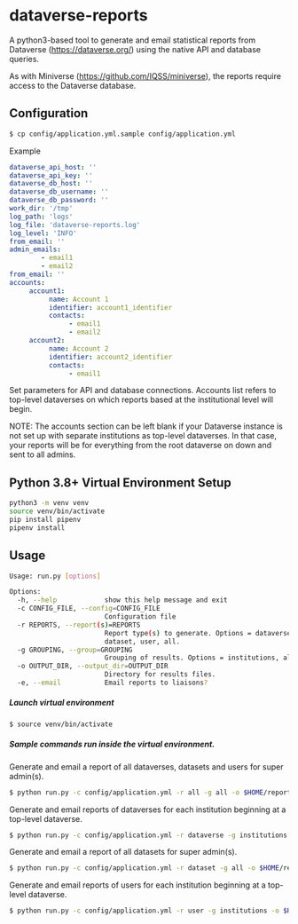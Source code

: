 # dataverse-reports
A python3-based tool to generate and email statistical reports from Dataverse (https://dataverse.org/) using the native API and database queries.

As with Miniverse (https://github.com/IQSS/miniverse), the reports require access to the Dataverse database.

Configuration
-----

```bash
$ cp config/application.yml.sample config/application.yml
```

Example
```yaml
dataverse_api_host: ''
dataverse_api_key: ''
dataverse_db_host: ''
dataverse_db_username: ''
dataverse_db_password: ''
work_dir: '/tmp'
log_path: 'logs'
log_file: 'dataverse-reports.log'
log_level: 'INFO'
from_email: ''
admin_emails:
        - email1
        - email2
from_email: ''
accounts:
     account1:
          name: Account 1
          identifier: account1_identifier
          contacts:
               - email1
               - email2
     account2:
          name: Account 2
          identifier: account2_identifier
          contacts:
               - email1
```

Set parameters for API and database connections. Accounts list refers to top-level dataverses on which reports based at the institutional level will begin.

NOTE: The accounts section can be left blank if your Dataverse instance is not set up with separate institutions as top-level dataverses. In that case, your reports will be for everything from the root dataverse on down and sent to all admins.


Python 3.8+ Virtual Environment Setup
-----
```bash
python3 -m venv venv
source venv/bin/activate
pip install pipenv
pipenv install
```

Usage
-----
```bash
Usage: run.py [options]

Options:
  -h, --help            show this help message and exit
  -c CONFIG_FILE, --config=CONFIG_FILE
                        Configuration file
  -r REPORTS, --report(s)=REPORTS
                        Report type(s) to generate. Options = dataverse,
                        dataset, user, all.
  -g GROUPING, --group=GROUPING
                        Grouping of results. Options = institutions, all
  -o OUTPUT_DIR, --output_dir=OUTPUT_DIR
                        Directory for results files.
  -e, --email           Email reports to liaisons?
```

<h5>Launch virtual environment</h5>

```bash
$ source venv/bin/activate
```

<h5>Sample commands run inside the virtual environment.</h5>

Generate and email a report of all dataverses, datasets and users for super admin(s).
```bash
$ python run.py -c config/application.yml -r all -g all -o $HOME/reports -e
```

Generate and email reports of dataverses for each institution beginning at a top-level dataverse.
```bash
$ python run.py -c config/application.yml -r dataverse -g institutions -o $HOME/reports -e
```

Generate and email a report of all datasets for super admin(s).
```bash
$ python run.py -c config/application.yml -r dataset -g all -o $HOME/reports -e
```

Generate and email reports of users for each institution beginning at a top-level dataverse.
```bash
$ python run.py -c config/application.yml -r user -g institutions -o $HOME/reports -e
```
